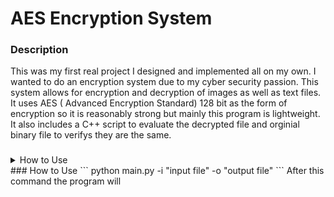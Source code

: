 # AES Encryption System
### Description
This was my first real project I designed and implemented all on my own. I wanted to do an encryption system due to my cyber security passion. This system allows for encryption and decryption of images as well as text files. It uses AES ( Advanced Encryption Standard) 128 bit as the form of encryption so it is reasonably strong but mainly this program is lightweight. It also includes a C++ script to evaluate the decrypted file and orginial binary file to verifys they are the same. 

### 
<details><summary>How to Use</summary>
<p>

#### Command

```
python main.py -i "input file" -o "output file"
```

</p>
</details>
### How to Use
```
python main.py -i "input file" -o "output file"
```
After this command the program will 

